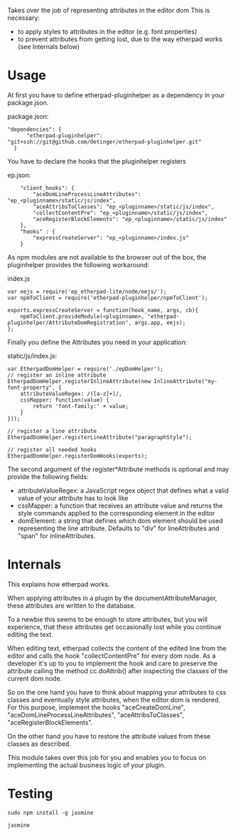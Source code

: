 Takes over the job of representing attributes in the editor dom
This is necessary:

 * to apply styles to attributes in the editor (e.g. font properties) 
 * to prevent attributes from getting lost, due to the way etherpad works (see Internals below)

Usage
======
At first you have to define etherpad-pluginhelper as a dependency in your package.json.

package.json:
```
"dependencies": {
      "etherpad-pluginhelper": "git+ssh://git@github.com/Oetinger/etherpad-pluginhelper.git"
  }
```

You have to declare the hooks that the pluginhelper registers

ep.json:
```
    "client_hooks": {
        "aceDomLineProcessLineAttributes": "ep_<pluginname>/static/js/index",
        "aceAttribsToClasses": "ep_<pluginname>/static/js/index",
        "collectContentPre": "ep_<pluginname>/static/js/index",
        "aceRegisterBlockElements": "ep_<pluginname>/static/js/index"
    },
    "hooks" : {
        "expressCreateServer": "ep_<pluginname>/index.js"
    }
```

As npm modules are not available to the browser out of the box, the pluginhelper provides 
the following workaround:

index.js
```
var eejs = require('ep_etherpad-lite/node/eejs/');
var npmToClient = require('etherpad-pluginhelper/npmToClient');

exports.expressCreateServer = function(hook_name, args, cb){
    npmToClient.provideModule(<pluginname>, "etherpad-pluginhelper/AttributeDomRegistration", args.app, eejs);
};
```

Finally you define the Attributes you need in your application:

static/js/index.js:
```
var EtherpadDomHelper = require('./epDomHelper');
// register an inline attribute
EtherpadDomHelper.registerInlineAttribute(new InlineAttribute("my-font-property", {
    attributeValueRegex: /([a-z]+)/,
    cssMapper: function(value) {
        return 'font-family:' + value;
    }
}));

// register a line attribute
EtherpadDomHelper.registerLineAttribute("paragraphStyle");

// register all needed hooks
EtherpadDomHelper.registerDomHooks(exports);
```

The second argument of the register*Attribute methods is optional and may provide the following fields:

* attributeValueRegex: a JavaScript regex object that defines what a valid value of your attribute has to look like
* cssMapper: a function that receives an attribute value and returns the style commands applied to the corresponding element in the editor
* domElement: a string that defines which dom element should be used representing the line attribute. Defaults to "div" for lineAttributes and "span" for inlineAttributes.


Internals
=======

This explains how etherpad works.

When applying attributes in a plugin by the documentAttributeManager, 
these attributes are written to the database. 

To a newbie this seems to be enough to store attributes, 
but you will experience, that these attributes get occasionally lost while you
continue editing the text. 
 
When editing text, etherpad collects the content of the edited line from the editor
and calls the hook "collectContentPre" for every dom node. As a developer it's up to you to 
implement the hook and care to preserve the attribute calling the method cc.doAttrib()
after inspecting the classes of the current dom node.

So on the one hand you have to think about mapping your attributes to css classes 
and eventually style attributes, when the editor dom is rendered. For this purpose, 
implement the hooks "aceCreateDomLine", "aceDomLineProcessLineAttributes", 
"aceAttribsToClasses", "aceRegisterBlockElements". 

On the other hand you have to restore the attribute values from these classes as described.

This module takes over this job for you and enables you to focus on implementing 
the actual business logic of your plugin.


Testing
=========

```
sudo npm install -g jasmine

jasmine
```
